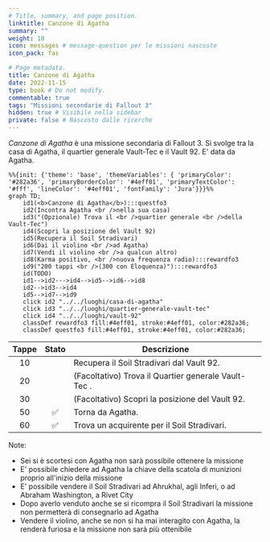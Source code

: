 ```yaml
---
# Title, summary, and page position.
linktitle: Canzone di Agatha
summary: ""
weight: 10
icon: messages # message-question per le missioni nascoste
icon_pack: fas

# Page metadata.
title: Canzone di Agatha
date: 2022-11-15
type: book # Do not modify.
commentable: true
tags: "Missioni secondarie di Fallout 3"
hidden: true # Visibile nella sidebar
private: false # Nascosto dalle ricerche
---
```



*Canzone di Agatha* è una missione secondaria di Fallout 3. Si svolge tra la casa di Agatha, il quartier generale Vault-Tec e il Vault 92. E' data da Agatha.


```mermaid
%%{init: {'theme': 'base', 'themeVariables': { 'primaryColor': '#282a36', 'primaryBorderColor': '#4eff01', 'primaryTextColor': '#fff', 'lineColor': '#4eff01', 'fontFamily': 'Jura'}}}%%
graph TD;
    id1(<b>Canzone di Agatha</b>):::questfo3
    id2(Incontra Agatha <br />nella sua casa)
    id3("(Opzionale) Trova il <br />quartier generale <br />della Vault-Tec")
    id4(Scopri la posizione del Vault 92)
    id5(Recupera il Soil Stradivari)
    id6(Dai il violino <br />ad Agatha)
    id7(Vendi il violino <br />a qualcun altro) 
    id8(Karma positivo, <br />nuova frequenza radio):::rewardfo3
    id9("200 tappi <br />(300 con Eloquenza)"):::rewardfo3
    id(TODO)
    id1-->id2--->id4-->id5-->id6-->id8
    id2-->id3-->id4
    id5-->id7-->id9
    click id2 "../../luoghi/casa-di-agatha"
    click id3 "../../luoghi/quartier-generale-vault-tec"
    click id4 "../../luoghi/vault-92"
    classDef rewardfo3 fill:#4eff01, stroke:#4eff01, color:#282a36;
    classDef questfo3 fill:#4eff01, stroke:#4eff01, color:#282a36;
```

| Tappe |       Stato        | Descrizione                                          |
| :---: | :----------------: | ---------------------------------------------------- |
|  10   |                    | Recupera il Soil Stradivari dal Vault 92.            |
|  20   |                    | (Facoltativo) Trova il Quartier generale Vault-Tec . |
|  30   |                    | (Facoltativo) Scopri la posizione del Vault 92.      |
|  50   | :white_check_mark: | Torna da Agatha.                                     |
|  60   | :white_check_mark: | Trova un acquirente per il Soil Stradivari.          |



Note:
- Sei si è scortesi con Agatha non sarà possibile ottenere la missione
- E' possibile chiedere ad Agatha la chiave della scatola di munizioni proprio all'inizio della missione
- E' possibile vendere il Soil Stradivari ad Ahrukhal, agli Inferi, o ad Abraham Washington, a Rivet City
- Dopo averlo venduto anche se si ricompra il Soil Stradivari la missione non permetterà di consegnarlo ad Agatha
- Vendere il violino, anche se non si ha mai interagito con Agatha, la renderà furiosa e la missione non sarà più ottenibile